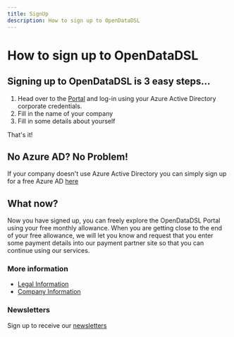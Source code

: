 ```yaml
---
title: SignUp
description: How to sign up to OpenDataDSL
---
```

How to sign up to OpenDataDSL
=======

## Signing up to OpenDataDSL is 3 easy steps...

1. Head over to the [Portal](https://dev-portal.opendatadsl.com/authentication/login) and log-in using your Azure Active 
Directory corporate credentials.
2. Fill in the name of your company
3. Fill in some details about yourself

That's it!

## No Azure AD? No Problem!
If your company doesn't use Azure Active Directory you can simply sign up for a free Azure AD [here](https://docs.microsoft.com/en-us/windows/client-management/mdm/register-your-free-azure-active-directory-subscription)

## What now?
Now you have signed up, you can freely explore the OpenDataDSL Portal using your free monthly allowance. When you are 
getting close to the end of your free allowance, we will let you know and request that you enter some payment details
into our payment partner site so that you can continue using our services.

### More information

* [Legal Information](legal/Legal-Notices)
* [Company Information](AboutUs)

### Newsletters
Sign up to receive our [newsletters](https://cdn.forms-content.sg-form.com/e54e36ad-1c51-11ec-872a-6677fa1e7091)


